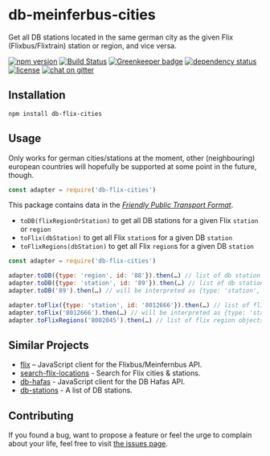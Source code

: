 # db-meinferbus-cities

Get all DB stations located in the same german city as the given Flix (Flixbus/Flixtrain) station or region, and vice versa.

[![npm version](https://img.shields.io/npm/v/db-flix-cities.svg)](https://www.npmjs.com/package/db-flix-cities)
[![Build Status](https://travis-ci.org/juliuste/db-flix-cities.svg?branch=master)](https://travis-ci.org/juliuste/db-flix-cities)
[![Greenkeeper badge](https://badges.greenkeeper.io/juliuste/db-flix-cities.svg)](https://greenkeeper.io/)
[![dependency status](https://img.shields.io/david/juliuste/db-flix-cities.svg)](https://david-dm.org/juliuste/db-flix-cities)
[![license](https://img.shields.io/github/license/juliuste/db-flix-cities.svg?style=flat)](LICENSE)
[![chat on gitter](https://badges.gitter.im/juliuste.svg)](https://gitter.im/juliuste)

## Installation

```shell
npm install db-flix-cities
```

## Usage

Only works for german cities/stations at the moment, other (neighbouring) european countries will hopefully be supported at some point in the future, though.

```javascript
const adapter = require('db-flix-cities')
```

This package contains data in the [*Friendly Public Transport Format*](https://github.com/public-transport/friendly-public-transport-format).

- `toDB(flixRegionOrStation)` to get all DB stations for a given Flix `station` or `region`
- `toFlix(dbStation)` to get all Flix `station`s for a given DB `station`
- `toFlixRegions(dbStation)` to get all Flix `region`s for a given DB `station`

```js
const adapter = require('db-flix-cities')

adapter.toDB({type: 'region', id: '88'}).then(…) // list of db station objects for flix region Berlin
adapter.toDB({type: 'station', id: '89'}).then(…) // list of db station objects for flix station Bremen
adapter.toDB('89').then(…) // will be interpreted as {type: 'station', id: '89'}

adapter.toFlix({type: 'station', id: '8012666'}).then(…) // list of flix station objects for Potsdam Hbf
adapter.toFlix('8012666').then(…) // will be interpreted as {type: 'station', id: '8012666'}
adapter.toFlixRegions('8002045').then(…) // list of flix region objects for Frankfurt(-Eschersheim)
```

## Similar Projects

- [flix](https://github.com/juliuste/flix/) – JavaScript client for the Flixbus/Meinfernbus API.
- [search-flix-locations](https://github.com/derhuerst/search-flix-locations/) - Search for Flix cities & stations.
- [db-hafas](https://github.com/derhuerst/db-hafas/) - JavaScript client for the DB Hafas API.
- [db-stations](https://github.com/derhuerst/db-stations/) - A list of DB stations.

## Contributing

If you found a bug, want to propose a feature or feel the urge to complain about your life, feel free to visit [the issues page](https://github.com/juliuste/db-flix-cities/issues).
